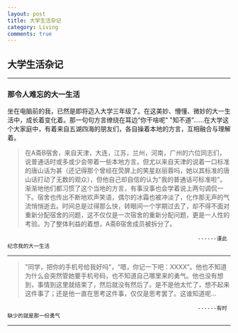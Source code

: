 ```yaml
---
layout: post
title: 大学生活杂记
category: Living
comments: true
---
```

## 大学生活杂记
---
### 那令人难忘的大一生活
坐在电脑前的我，已然是即将迈入大学三年级了。在这美妙、懵懂、微妙的大一生活中，成长着变化着。那一句句方言缭绕在耳边“你干啥呢" "知不道”......在大学这个大家庭中，有着来自五湖四海的朋友们，各自操着本地的方言，互相融合与理解着。

> 在A斋B宿舍，来自天津，大连，江苏，兰州，河南，广州的六位同志们，说普通话时或多或少会带着一些本地方言。但尤以来自天津的说着一口标准的唐山话为甚（还记得那个曾经在荧屏上的笑星赵丽蓉吗，她以其标准的唐山话打动了无数的观众），但他自己却自信的认为"我的普通话可标准啦"。渐渐地他们都习惯了这个当地的方言，有事没事也会学着说上两句调侃一下。宿舍也传出不断地欢声笑语，偶尔的冰霜也被冲淡了，化作那无声的气流悄悄逝去。时间总是过得那么快，转眼间一个学期过去了，却不得不面对重新分配宿舍的问题，这不仅仅是一次宿舍的重新分配问题，更是一人性的考验。为了整体利益的着想，A斋B宿舍成员被拆分了。        			

																------谨此纪念我的大一生活
---
> "同学，把你的手机号给我好吗"，“嗯，你记一下吧：XXXX”。他也不知道为什么会突然管她要手机号码，也不知道自己哪里来的勇气。他也没有想到，事情到这里就结束了，然后就没有然后了。是不是他太忙了，想不起来这件事了；还是他一直在思考这件事，仅仅是思考罢了。这谁知道呢...

																------有时缺少的就是那一份勇气
---                                            
	
